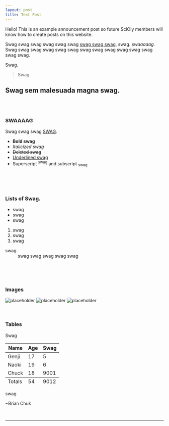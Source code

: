 ```yaml
---
layout: post
title: Test Post
---
```


<div class="message"> 
  Hello! This is an example announcement post so future SciOly members will know how to create posts on this website.
</div>

Swag swag swag swag swag swag <a href="http://bigassmessage.com/fd4c8">swag swag swag</a>, swag. *swaaaaag.* Swag swag swag swag swag swag swag swag swag swag swag swag swag swag.

Swag.
> Swag.

Swag **sem malesuada magna** swag.
<br>
<br>
<br>
-----
### SWAAAAG
Swag swag swag [SWAG](http://lmgtfy.com/?q=swag).

- **Bold swag**
- *Italicized swag*
- <del>Deleted swag</del>
- <ins>Underlined swag</ins>
- Superscript <sup>swag</sup> and subscript <sub>swag</sub>

<br>
<br>
<br>


### Lists of Swag.

* swag
* swag
* swag

1. swag
2. swag
3. swag

<dl>
  <dt>swag</dt>
  <dd>swag swag swag swag swag</dd>
</dl>
<br>
<br>
<br>


### Images

![placeholder](http://placehold.it/800x400 "Large example image")
![placeholder](http://placehold.it/400x200 "Medium example image")
![placeholder](http://placehold.it/200x200 "Small example image")
<br>
<br>
<br>


### Tables

Swag

<table>
  <thead>
    <tr>
      <th>Name</th>
      <th>Age</th>
      <th>Swag</th>
    </tr>
  </thead>
  <tfoot>
    <tr>
      <td>Totals</td>
      <td>54</td>
      <td>9012</td>
    </tr>
  </tfoot>
  <tbody>
    <tr>
      <td>Genji</td>
      <td>17</td>
      <td>5</td>
    </tr>
    <tr>
      <td>Naoki</td>
      <td>19</td>
      <td>6</td>
    </tr>
    <tr>
      <td>Chuck</td>
      <td>18</td>
      <td>9001</td>
    </tr>
  </tbody>
</table>

swag

~Brian Chuk

<br>
<hr>